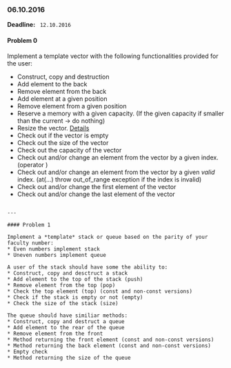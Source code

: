 ### 06.10.2016

**Deadline:** ` 12.10.2016`

#### Problem 0

Implement a template vector with the following functionalities provided for the user:
* Construct, copy and destruction
* Add element to the back
* Remove element from the back
* Add element at a given position
* Remove element from a given position
* Reserve a memory with a given capacity. (If the given capacity if smaller than the current -> do nothing)
* Resize the vector. [Details](http://www.cplusplus.com/reference/vector/vector/resize/)
* Check out if the vector is empty
* Check out the size of the vector
* Check out the capacity of the vector
* Check out and/or change an element from the vector by a given index. (operator [](...))
* Check out and/or change an element from the vector by a given *valid* index. (at(...) throw out_of_range exception if the index is invalid)
* Check out and/or change the first element of the vector
* Check out and/or change the last element of the vector
```

---

#### Problem 1

Implement a *template* stack or queue based on the parity of your faculty number:
* Even numbers implement stack
* Uneven numbers implement queue

A user of the stack should have some the ability to:
* Construct, copy and desctruct a stack
* Add element to the top of the stack (push)
* Remove element from the top (pop)
* Check the top element (top) (const and non-const versions)
* Check if the stack is empty or not (empty)
* Check the size of the stack (size)

The queue should have similiar methods:
* Construct, copy and destruct a queue 
* Add element to the rear of the queue
* Remove element from the front
* Method returning the front element (const and non-const versions)
* Method returning the back element (const and non-const versions)
* Empty check
* Method returning the size of the queue
 